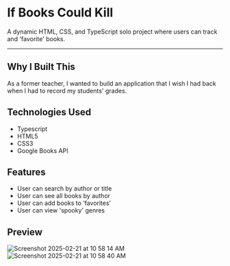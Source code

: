# If Books Could Kill

A dynamic HTML, CSS, and TypeScript solo project where users can track and 'favorite' books.

---

## Why I Built This

As a former teacher, I wanted to build an application that I wish I had back when I had to record my students' grades.

## Technologies Used

- Typescript
- HTML5
- CSS3
- Google Books API

## Features

- User can search by author or title
- User can see all books by author
- User can add books to ‘favorites’
- User can view 'spooky' genres

## Preview

![Screenshot 2025-02-21 at 10 58 14 AM](https://github.com/user-attachments/assets/0663b65e-69dc-4877-b4d9-2be9f06c3c55)
![Screenshot 2025-02-21 at 10 58 40 AM](https://github.com/user-attachments/assets/9c73c625-4cb9-4429-ab30-50002b21c5d9)
